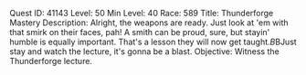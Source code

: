Quest ID: 41143
Level: 50
Min Level: 40
Race: 589
Title: Thunderforge Mastery
Description: Alright, the weapons are ready. Just look at 'em with that smirk on their faces, pah! A smith can be proud, sure, but stayin' humble is equally important. That's a lesson they will now get taught.$B$BJust stay and watch the lecture, it's gonna be a blast.
Objective: Witness the Thunderforge lecture.
